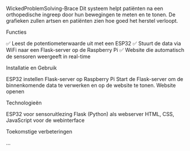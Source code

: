WickedProblemSolving-Brace
Dit systeem helpt patiënten na een orthopedische ingreep door hun bewegingen te meten en te tonen. 
De grafieken zullen artsen en patiënten zien hoe goed het herstel verloopt.

Functies

✅ Leest de potentiometerwaarde uit met een ESP32
✅ Stuurt de data via WiFi naar een Flask-server op de Raspberry Pi
✅ Website die automatisch de sensoren weergeeft in real-time

Installatie en Gebruik

ESP32 instellen
Flask-server op Raspberry Pi
Start de Flask-server om de binnenkomende data te verwerken en op de website te tonen.
Website openen

Technologieën

ESP32 voor sensoruitlezing
Flask (Python) als webserver
HTML, CSS, JavaScript voor de webinterface

Toekomstige verbeteringen

...
